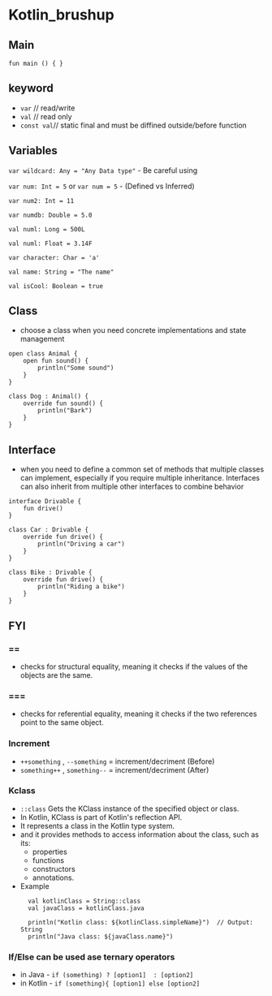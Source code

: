 # Kotlin_brushup


## Main
 `fun main () {
 }`
 ## keyword
 - `var` // read/write
 - `val` // read only
 - `const val`// static final and must be diffined outside/before function
   
## Variables
`var wildcard: Any = "Any Data type"` - Be careful using

 ` var num: Int = 5 `  or   ` var num = 5 ` - (Defined vs Inferred)

 `var num2: Int = 11`
 
`var numdb: Double = 5.0`

`val numl: Long = 500L`

`val numl: Float = 3.14F`

`var character: Char = 'a'`

`val name: String = "The name"`

`val isCool: Boolean = true`

## Class 
- choose a class when you need concrete implementations and state management
```
open class Animal {
    open fun sound() {
        println("Some sound")
    }
}

class Dog : Animal() {
    override fun sound() {
        println("Bark")
    }
}
```

## Interface 
- when you need to define a common set of methods that multiple classes can implement, especially if you require multiple inheritance. Interfaces can also inherit from multiple other interfaces to combine behavior

```
interface Drivable {
    fun drive()
}

class Car : Drivable {
    override fun drive() {
        println("Driving a car")
    }
}

class Bike : Drivable {
    override fun drive() {
        println("Riding a bike")
    }
}
 ```
## FYI
### ==
- checks for structural equality, meaning it checks if the values of the objects are the same.
### === 
- checks for referential equality, meaning it checks if the two references point to the same object.
### Increment
- `++something` , `--something` =  increment/decriment (Before)
- `something++` ,  `something--`  = increment/decriment (After)
### Kclass
- `::class` Gets the KClass instance of the specified object or class.
- In Kotlin, KClass is part of Kotlin's reflection API.
- It represents a class in the Kotlin type system.
-  and it provides methods to access information about the class, such as its:
   - properties
   - functions
   - constructors
   - annotations.
- Example
  ```
    val kotlinClass = String::class
    val javaClass = kotlinClass.java
    
    println("Kotlin class: ${kotlinClass.simpleName}")  // Output: String
    println("Java class: ${javaClass.name}")
  ```
### If/Else can be used ase ternary operators
- in Java - `if (something) ? [option1]  : [option2] `
- in Kotlin - `if (something){ [option1] else [option2] `
